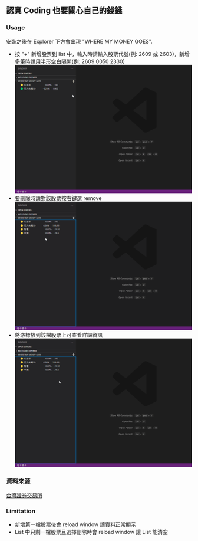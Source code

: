 ## 認真 Coding 也要關心自己的錢錢

### Usage

安裝之後在 Explorer 下方會出現 "WHERE MY MONEY GOES".

- 按 "+" 新增股票到 list 中，輸入時請輸入股票代號(例: 2609 或 2603)，新增多筆時請用半形空白隔開(例: 2609 0050 2330)
  ![](media/gif/twse-add.gif)
- 要刪除時請對該股票按右鍵選 remove
  ![](media/gif/twse-remove.gif)
- 將游標放到該檔股票上可查看詳細資訊
  ![](media/gif/twse-detail.gif)

### 資料來源

[台灣證券交易所](https://mis.twse.com.tw/stock/index.jsp)

### Limitation

- 新增第一檔股票後會 reload window 讓資料正常顯示
- List 中只剩一檔股票且選擇刪除時會 reload window 讓 List 能清空
